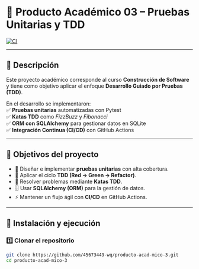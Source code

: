# 📘 Producto Académico 03 – Pruebas Unitarias y TDD

[![CI](https://github.com/45673449-wq/producto-acad-mico-3/actions/workflows/ci.yml/badge.svg)](https://github.com/45673449-wq/producto-acad-mico-3/actions)

---

## 📌 Descripción

Este proyecto académico corresponde al curso **Construcción de Software** y tiene como objetivo aplicar el enfoque **Desarrollo Guiado por Pruebas (TDD)**.  

En el desarrollo se implementaron:  
✅ **Pruebas unitarias** automatizadas con Pytest  
✅ **Katas TDD** como *FizzBuzz* y *Fibonacci*  
✅ **ORM con SQLAlchemy** para gestionar datos en SQLite  
✅ **Integración Continua (CI/CD)** con GitHub Actions  

---

## 🎯 Objetivos del proyecto

- 🧪 Diseñar e implementar **pruebas unitarias** con alta cobertura.  
- 🔄 Aplicar el ciclo **TDD (Red → Green → Refactor)**.  
- 📝 Resolver problemas mediante **Katas TDD**.  
- 🗄️ Usar **SQLAlchemy (ORM)** para la gestión de datos.  
- ⚡ Mantener un flujo ágil con **CI/CD** en GitHub Actions.  

---

## 🚀 Instalación y ejecución

### 1️⃣ Clonar el repositorio
```bash
git clone https://github.com/45673449-wq/producto-acad-mico-3.git
cd producto-acad-mico-3
